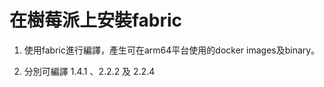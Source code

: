 # 在樹莓派上安裝fabric

1. 使用fabric進行編譯，產生可在arm64平台使用的docker images及binary。

2. 分別可編譯 1.4.1 、2.2.2 及 2.2.4
